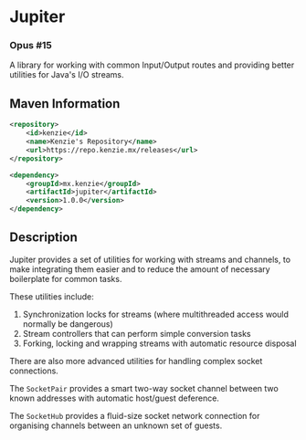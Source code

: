 Jupiter
=====

### Opus #15

A library for working with common Input/Output routes and providing better utilities for Java's I/O streams.

## Maven Information
```xml
<repository>
    <id>kenzie</id>
    <name>Kenzie's Repository</name>
    <url>https://repo.kenzie.mx/releases</url>
</repository>
``` 

```xml
<dependency>
    <groupId>mx.kenzie</groupId>
    <artifactId>jupiter</artifactId>
    <version>1.0.0</version>
</dependency>
```

## Description

Jupiter provides a set of utilities for working with streams and channels, to make integrating them easier and to reduce the amount of necessary boilerplate for common tasks.

These utilities include:
1. Synchronization locks for streams (where multithreaded access would normally be dangerous)
2. Stream controllers that can perform simple conversion tasks
3. Forking, locking and wrapping streams with automatic resource disposal

There are also more advanced utilities for handling complex socket connections.

The `SocketPair` provides a smart two-way socket channel between two known addresses with automatic host/guest deference.

The `SocketHub` provides a fluid-size socket network connection for organising channels between an unknown set of guests.
